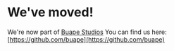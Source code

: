 # We've moved!

We're now part of [Buape Studios](https://buape.com)
You can find us here: [https://github.com/buape](https://github.com/buape)
